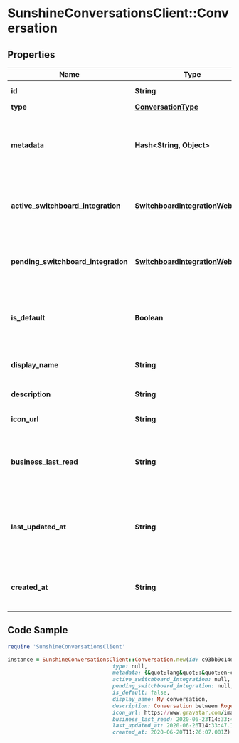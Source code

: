 # SunshineConversationsClient::Conversation

## Properties

Name | Type | Description | Notes
------------ | ------------- | ------------- | -------------
**id** | **String** | The unique ID of the conversation. | [optional] 
**type** | [**ConversationType**](ConversationType.md) |  | [optional] 
**metadata** | **Hash&lt;String, Object&gt;** | Flat object containing custom properties. Strings, numbers and booleans  are the only supported format that can be passed to metadata. The metadata is limited to 4KB in size.  | [optional] 
**active_switchboard_integration** | [**SwitchboardIntegrationWebhook**](SwitchboardIntegrationWebhook.md) | The current switchboard integration that is in control of the conversation. This field is omitted if no &#x60;activeSwitchboardIntegration&#x60; exists for the conversation. | [optional] 
**pending_switchboard_integration** | [**SwitchboardIntegrationWebhook**](SwitchboardIntegrationWebhook.md) | The switchboard integration that is awaiting control. This field is omitted if no switchboard integration has been previously offered control. | [optional] 
**is_default** | **Boolean** | Whether the conversation is the default conversation for the user. Will be true for the first personal conversation created for the user, and false in all other cases.  | [optional] 
**display_name** | **String** | A friendly name for the conversation, may be displayed to the business or the user.  | [optional] 
**description** | **String** | A short text describing the conversation. | [optional] 
**icon_url** | **String** | A custom conversation icon url. The image must be in either JPG, PNG, or GIF format | [optional] 
**business_last_read** | **String** | A datetime string with the format YYYY-MM-DDThh:mm:ss.SSSZ representing the moment the conversation was last marked as read with role business.  | [optional] 
**last_updated_at** | **String** | A datetime string with the format YYYY-MM-DDThh:mm:ss.SSSZ representing the moment the last message was received in the conversation, or the creation time if no messages have been received yet.  | [optional] 
**created_at** | **String** | A datetime string with the format YYYY-MM-DDThh:mm:ss.SSSZ representing the creation time of the conversation.  | [optional] 

## Code Sample

```ruby
require 'SunshineConversationsClient'

instance = SunshineConversationsClient::Conversation.new(id: c93bb9c14dde8ffb94564eae,
                                 type: null,
                                 metadata: {&quot;lang&quot;:&quot;en-ca&quot;},
                                 active_switchboard_integration: null,
                                 pending_switchboard_integration: null,
                                 is_default: false,
                                 display_name: My conversation,
                                 description: Conversation between Rogers and Carl.,
                                 icon_url: https://www.gravatar.com/image.jpg,
                                 business_last_read: 2020-06-23T14:33:47.492Z,
                                 last_updated_at: 2020-06-26T14:33:47.120Z,
                                 created_at: 2020-06-20T11:26:07.001Z)
```


